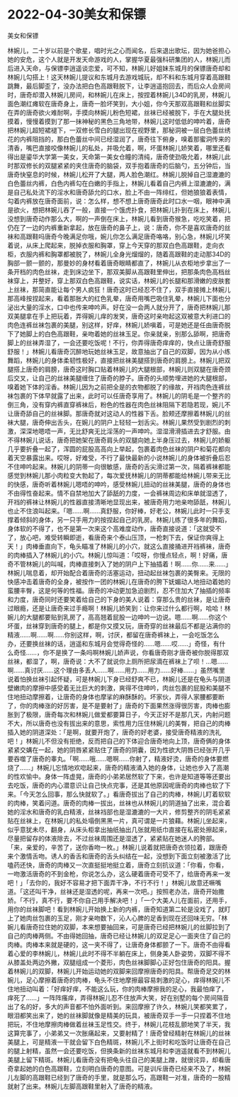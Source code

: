 # 2022-04-30美女和保镖



美女和保镖



林婉儿，二十岁以前是个歌星，唱时光之心而闻名，后来退出歌坛，因为她爸担心她的安危，这个人就是开发天命游戏的人，掌握华夏最强科研集团的人，林婉儿而后进入天命，与保镖李逍遥谈恋爱，可不知，林婉儿好姐妹东城月的保镖唐奇却和林婉儿勾搭上！这天林婉儿提议和东城月去游戏城玩，却不料和东城月穿着高跟鞋跳舞，最后脚歪了，没办法把白色高跟鞋脱下，让李逍遥抱回去，而后众人会房间时，唐奇却潜入林婉儿房间，和林婉儿在床上，按捏着林婉儿34D的乳房，林婉儿面色潮红瘫软在唐奇身上，唐奇一脸坏笑到，大小姐，你今天那双高跟鞋和丝脚实在弄的唐奇欲火难耐啊，手摸向林婉儿粉色短裙，丝袜已经被脱下，手在大腿处抚摸着，慢慢着摸到了那一抹神秘的黑色三角地带，林婉儿这时低低的呻吟着，唐奇把林婉儿超短裙褪下，一双修长雪白的腿出现在视野里，那秘洞被一层白色蕾丝绣花的内裤阻挡的，那白色蕾丝中间已经湿润了，唐奇往下俯身，嗅着那蜜洞传来的清香，嘴巴直接咬像林婉儿的私处，并吸允着，啊，坏蛋林婉儿娇笑着，哪里还看得出是鎏华大学第一美女，天命第一美女仓瞳的清纯，唐奇使劲吸允着，林婉儿此时那双修长的双腿紧紧的夹住唐奇的脑袋，双手抱着唐奇的后脑勺，五分钟后，当唐奇快窒息的时候，林婉儿松开了大腿，两人脸色潮红。林婉儿脱掉自己湿漉漉的白色蕾丝内裤，白色内裤勾在白嫩的手指上，林婉儿看着自己内裤上湿漉漉的，满是自己私处流下的淫水和唐奇舔允的口水，脸上不由一阵绯红，但她狼狼着表情，勾着内裤放在唐奇面前，说：怎么样，想不想上唐奇唐奇此时口水一咽，眼神中满是欲火，想把林婉儿吞了一般，直接一个饿虎扑食，把林婉儿扑到在床上，林婉儿没想到唐奇动作那么大，啊的一声倒在床上，林婉儿看到唐奇猴急，吃吃笑着，把仍在了一边的内裤重新拿起，放在唐奇的鼻子上，说：唐奇，你不是喜欢唐奇的丝袜和高跟鞋吗唐奇今晚满足你哦，婉儿你怎么满足唐奇咯咯，别心急，林婉儿坏笑着说，从床上爬起来，脱掉衣服和胸罩，穿上今天穿的那双白色高跟鞋，走向衣柜，衣服内裤和胸罩都被脱了，林婉儿全身光熘熘的，随着高跟鞋的走动那34D的胸部一颤一颤的，那曼妙的身材看着唐奇眼睛都直了，林婉儿从衣柜地步拿出了一条开档的肉色丝袜，走到床边坐下，那双美脚从高跟鞋里伸出，把那条肉色高档丝袜穿上，并整好，穿上那双白色高跟鞋，说实话，林婉儿的长腿和那滑嫩的皮肤套上丝袜，那简直能让每个男人疯狂！唐奇这时已经忍不住了，双手直接摊上林婉儿那高峰按捏起来，看着那胀大的红色乳晕，唐奇用嘴巴吸住乳晕，林婉儿下面也分泌出大量的淫水，口中也传来呻吟声。好在没一会两人就分开了，唐奇把林婉儿那双美腿拿在手上把玩着，弄得婉儿痒的发笑，唐奇这时亲吻起这双被意大利进口的肉色连裤丝袜包裹的美腿，别这样，好痒，林婉儿娇嗔着，可是她还是任由唐奇脱下了她脚上的白色高跟鞋，亲吻着她的丝袜玉足。你亲就亲，别那么舔啊，把唐奇脚上的丝袜弄湿了，一会还要吃饭呢！不行，你弄得唐奇痒痒的，快点让唐奇舒服舒服！」林婉儿看唐奇沉醉地玩她丝袜玉足，故意抽出了自己的双脚，因为从小练舞蹈，林婉儿的身体柔韧性极好，直接把丝袜美腿搭到唐奇的肩膀上。林婉儿把双腿搭上唐奇的肩膀，唐奇这时胸口贴着林婉儿的大腿根部，林婉儿则双腿在唐奇颈后交叉，让自己的丝袜美腿缠住了唐奇的脖子。唐奇的头顺势埋进她的大腿根部，嗅着她下体的淫香。林婉儿因为之前把全是的衣物都脱了的缘故，开裆肉色连裤丝袜包裹的下体早就露了出来，此时可以任唐奇享用了。林婉儿的阴毛是一个整齐的倒三角，没有穿内裤直穿裤袜后，粉色的性器在肉色丝袜阻隔下若隐若现，婉儿不让唐奇舔自己的丝袜脚。那唐奇就对这动人的性器下舌。脸颊还摩擦着林婉儿的丝袜大腿，唐奇伸出舌头，在婉儿的阴户上轻轻一划舌尖。林婉儿果然受到剧烈的刺激，深深地嗯唔一声，无比舒爽无比淫荡的一声呻吟。湿湿滑滑插进去才舒服。由不得林婉儿说话，唐奇把她架在唐奇肩头的双腿向她上半身压过去，林婉儿的娇躯几乎要折叠一起了，浑圆的屁股高高向上举起，包裹着肉色丝袜的阴户和菊花都向着天空暴露出来。哎呀，好难受，不行了最快最新的小说林婉儿的身体被折叠后忍不住呻吟起来。林婉儿的阴蒂一向很敏感，唐奇的舌尖滑过第一次，隔着裤袜都能感觉到林婉儿那小肉粒变大勃起了，每次爱抚林婉儿的阴蒂都能给林婉儿带来无比的快感，唐奇听着林婉儿嗯唔的呻吟，感受林婉儿扭动的丝袜美腿，唐奇的身体也不由得性奋起来。情不自禁地加大了舔舐的力度，一会裤袜周边和床单就湿透了，开裆的裤袜让林婉儿的性器直接清晰地显现出来，被唐奇用力地亲吻舔舐，林婉儿也止不住浪叫起来。「嗯……啊……真舒服，你好棒，好老公，林婉儿此时一只手支撑着倾斜的身体，另一只手用力的按捏起自己的乳房。林婉儿练了很多年的舞蹈，身体软的不得了，也不是第一次来这个高难度动作，唐奇直接说道：「这就受不了，放心吧，难受转瞬即逝，看唐奇来个泰山压顶，一枪刺下去，保证你爽得上天！」肉棒垂直向下，龟头瞄准了林婉儿的小穴，就这么直接捅进开裆裤袜，唐奇的肉棒插入了林婉儿的小穴。林婉儿惊叫道：「哎呀，你慢点轻点，啊！好痛，唐奇不管林婉儿的叫喊，肉棒直接刺入了她的阴户上下抽插着！啊……你……来……」林婉儿喘息着，却开始配合着唐奇的活塞运动，扭动起丝袜包裹的美臀来。无限的快感冲击着唐奇的全身，被按作一团的林婉儿在唐奇的胯下妩媚动人地扭动着她的蛮腰丰臀，这是何等的性福。唐奇的冲动更加急迫剧烈，忍不住加大了抽插的频率和力度，唐奇同时还要笑着给自己的下身的美人说着：穿那么贵的丝袜，是让唐奇过眼瘾，还是让唐奇来过手瘾啊！林婉儿娇笑到：让你来过什么都行啊，哈哈！林婉儿的大腿都要贴到乳房了，高高翘着屁股一边呻吟一边说。嗯……啊……你这个坏蛋，丝袜穿到唐奇的腿上，都是你又摸又玩，唐奇穿的丝袜最后不都是沾满你的精液……啊……啊……你别这样，啊，讨厌，都留在唐奇裤袜上，一会吃饭怎么办，还要换丝袜的话，逍遥和东城月会觉得奇怪的……嗯……哎……」奇怪，有什么奇怪……，你不是换了一条吗啊林婉儿娇声说，你看唐奇刚才唐奇被你脱得那双丝袜，都湿了，啊，唐奇说：大不了就说你上厕所把尿滴在裤袜上了呗！…嗯……啊……真讨厌……这个理由多丢人……啊……用力……用力……好棒……」虽然嘴里说着怕换丝袜引起怀疑，可是林婉儿下身已经舒爽不已，林婉儿还是在龟头与阴道壁嫩肉的摩擦中感受着无比巨大的刺激，爽得不住呻吟，肉丝包裹的屁股和美腿不住地扭动摩擦着，让唐奇的身体也摩挲的麻酥酥的。坏家伙，弄得人家腰都要断了，你的肉棒涨的好厉害，是不是要射了」唐奇的下面果然涨得很厉害，肉棒也膨胀到了极限，唐奇每次和林婉儿做爱都要算日子，今天正好不是那几天，内射问题不大，所以唐奇也没有拔出来的意思，索性用力压住林婉儿的美臀，把自己的肉棒插入她的阴道深处：「是啊，就要开炮了，唐奇的好老婆，接受唐奇精液的洗礼吧！」林婉儿不但没有拒绝，反而把自己的下体迎合唐奇地向上顶，唐奇俩的身体紧紧交媾在一起，她的阴唇紧紧贴住了唐奇的阴囊，因为性欲大阴唇已经张开几乎要吞噬了唐奇的睾丸。「啊……哦……嗯啊……你射了，精液好烫，唐奇的身体要燃烧了……」林婉儿忘情地欢唿起来，唐奇的精液涌入她的身体，让她也步入了高潮的性欢愉中。身体一阵虚晃，唐奇的小弟弟居然软了下来，也许是知道等等还要出去吃饭，唐奇的内心潜意识让自己快点完事，还是其他原因呢唐奇的肉棒也软了下来。「今天怎么回事，那么快就软了。」看唐奇拔出了自己的肉棒，林婉儿盯着软软的肉棒，笑着问道。唐奇的肉棒一拔出，丝袜也从林婉儿的阴道抽了出来，混合着她的淫水和唐奇的乳白精液，丝袜裆部也是湿漉漉的一大片，修剪整齐的阴毛紧紧贴在丝袜上，在林婉儿的私处塌倒黑黑一片，真可谓是一片狼藉。林婉儿坐起来，似乎意犹未尽，翻身，从床头柜拿出抽纸抽出几张就用纸巾直接在私密处擦起来，尽量把留存的体液除去，不过丝袜周围还是湿透了，紧紧贴在她迷人的胯部。「来，亲爱的，辛苦了，送你香吻一枚。」林婉儿说着就把唐奇衣领拉着，跟唐奇来个激情舌吻。诱人的香舌和唐奇的舌头纠结在一起，没想到下面立刻被激活了比嗑药还快，唐奇的肉棒又一次直挺挺地挺立着，唐奇立刻抗议道：「你看，你看，一吻激活唐奇的不到金枪，你说怎么办，这么硬着唐奇可受不了，给唐奇再来一发吧！」「去你的，我好不容易才把下面弄干净，不行不行！」林婉儿故意还噘嘴道。「这还叫干净，丝袜还是湿透的呢，再来一次吧。」按照老办法，唐奇开始撒娇。「不行，真不行，要不你自己用手解决吧！」「一个大美人儿在面前，还用手，用你的丝袜脚吧！看到林婉儿开始换上新的内裤，唐奇知道第二轮是没戏了，就盯上了她肉丝包裹的玉足，刚才亲吻数下，沁人心脾的足香到现在还回味无穷。「林婉儿看唐奇拉住她的双脚，本来想要抽回来，可是唐奇已经把林婉儿的丝脚拉到了自己的肉棒两侧。不由得她回抽，唐奇已经让林婉儿的双足足心一面夹住了自己的肉棒。肉棒本来就是硬的，这一夹不得了，让唐奇身体都颤了一下。唐奇不由得看着心爱的李林婉儿，林婉儿此时不得不半躺在床上，侧身美人卧姿势，双脚不得不从膝盖处两边外撇，双腿组成一个菱形，肉色丝袜脚脚心正好包住唐奇的阳具。握着林婉儿的双脚，林婉儿开始运动她的双脚来回摩擦唐奇的阳具。帮唐奇足交的林婉儿，足心摩擦着唐奇的肉棒，龟头不住地摩擦最容易刺激的足心，痒得林婉儿不住地扭动叫着：「好痒好痒，不能这么玩，你的肉棒摩擦我的足心，我最怕痒了，痒死了……」一阵阵瘙痒，弄得林婉儿忍不住放声大笑，好在别墅的每个房间隔音出了名的好，多大的声音都不怕外面听到。来回摩擦了许久，林婉儿笑都笑累了，眼泪都笑出来了，她的丝袜脚就像是精美的玩具，被唐奇双手一手一只捏着不住地把玩，不住地摩擦肉棒做着丝袜玉足性交。终于，林婉儿花枝乱颤地笑了半天，我这算完事了，小弟弟又一次胀痛起来，又要射精了！唐奇曾经精射在林婉儿的丝袜美腿上，可是精液一干就会留下白色精斑，林婉儿不上街时和吃饭时让唐奇在自己的腿上射精，虽然一会还要吃饭，但换条新的丝袜东城月和李逍遥就看不到林婉儿美腿上留下精斑。林婉儿看唐奇没有把龟头往自己的美腿上蹭，就很诧异，却看唐奇拿起她的白色高跟鞋，立刻明白唐奇的意图。可是训斥唐奇已经来不及了，林婉儿左脚的高跟鞋已经到了唐奇的手里，就是那么巧，高跟鞋一对准，唐奇的一股精就射了出来。林婉儿左脚高跟鞋里射入了唐奇的精液。


